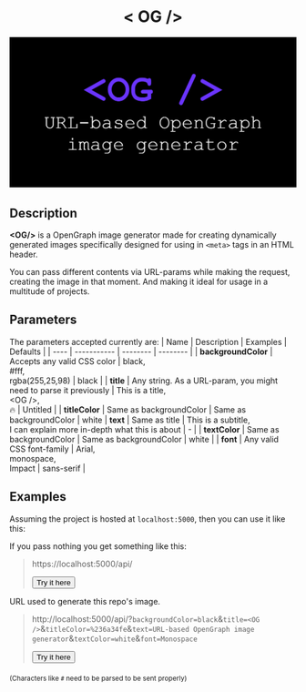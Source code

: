 <div align="center"> 
    <h1> < OG /> </h1>
    <img src="./src/public/image.png">
</div>

## Description
**\<OG/>** is a OpenGraph image generator made for creating dynamically generated images specifically designed for using in `<meta>` tags in an HTML header.

You can pass different contents via URL-params while making the request, creating the image in that moment. And making it ideal for usage in a multitude of projects.

## Parameters
The parameters accepted currently are:
| Name                | Description | Examples | Defaults |
| ----                | ----------- | -------- | -------- |
| **backgroundColor** | Accepts any valid CSS color | black, <br> #fff, <br> rgba(255,25,98) | black |
| **title**           | Any string. As a URL-param, you might need to parse it previously | This is a title,<br> \<OG />, <br> 🔥 | Untitled |
| **titleColor**      | Same as backgroundColor | Same as backgroundColor | white
| **text**            | Same as title | This is a subtitle, <br> I can explain more in-depth what this is about | - |
| **textColor**       | Same as backgroundColor | Same as backgroundColor | white |
| **font**            | Any valid CSS font-family | Arial, <br> monospace, <br> Impact | sans-serif |

## Examples
Assuming the project is hosted at `localhost:5000`, then you can use it like this:

If you pass nothing you get something like this:
> <p>https://localhost:5000/api/</p>
>
>[<button >Try it here</button>](http://localhost:5000/api/)

URL used to generate this repo's image.
> http://localhost:5000/api/?`backgroundColor=black`&`title=<OG />`&`titleColor=%236a34fe`&`text=URL-based OpenGraph image generator`&`textColor=white`&`font=Monospace`
>
>[<button >Try it here</button>](http://localhost:5000/api/?backgroundColor=%23000000&title=%3COG%20/%3E&titleColor=%236a34fe&text=URL-based%20OpenGraph%20image%20generator&textColor=%23ffffff&font=Monospace)

<sub>(Characters like `#` need to be parsed to be sent properly)</sub>